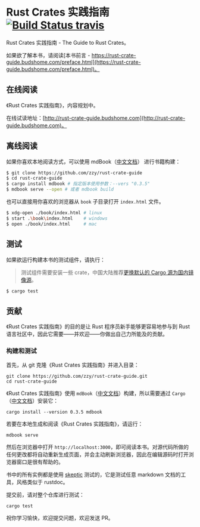 # Rust Crates 实践指南 &emsp; [![Build Status travis]][travis]

[Build Status travis]: https://api.travis-ci.com/zzy/rust-crate-guide.svg?branch=master
[travis]: https://travis-ci.com/zzy/rust-crate-guide

Rust Crates 实践指南 - The Guide to Rust Crates。

如果欲了解本书，请阅读[本书前言 - https://rust-crate-guide.budshome.com/preface.html](https://rust-crate-guide.budshome.com/preface.html)。

## 在线阅读

《Rust Crates 实践指南》，内容规划中。

在线试读地址：[http://rust-crate-guide.budshome.com](http://rust-crate-guide.budshome.com)。

## 离线阅读

如果你喜欢本地阅读方式，可以使用 mdBook（[中文文档](https://mdbook.budshome.com)） 进行书籍构建：

```bash
$ git clone https://github.com/zzy/rust-crate-guide
$ cd rust-crate-guide
$ cargo install mdbook # 指定版本使用参数：--vers "0.3.5"
$ mdbook serve --open # 或者 mdbook build
```

也可以直接用你喜欢的浏览器从 `book` 子目录打开 `index.html` 文件。

```bash
$ xdg-open ./book/index.html # linux
$ start .\book\index.html    # windows
$ open ./book/index.html     # mac
```

## 测试

如果欲运行构建本书的测试组件，请执行：

> 测试组件需要安装一些 crate，中国大陆推荐[更换默认的 Cargo 源为国内镜像源](https://cargo.budshome.com/reference/source-replacement.html)。

```bash
$ cargo test
```

## 贡献

《Rust Crates 实践指南》的目的是让 Rust 程序员新手能够更容易地参与到 Rust 语言社区中，因此它需要——并欢迎——你做出自己力所能及的贡献。

### 构建和测试

首先，从 git 克隆《Rust Crates 实践指南》并进入目录：

```
git clone https://github.com/zzy/rust-crate-guide.git
cd rust-crate-guide
```

《Rust Crates 实践指南》使用 `mdBook`（[中文文档](https://mdbook.budshome.com)）构建，所以需要通过 `Cargo`（[中文文档](https://cargo.budshome.com)）安装它：

```
cargo install --version 0.3.5 mdbook
```

若要在本地生成和阅读《Rust Crates 实践指南》，请运行：

```
mdbook serve
```

然后在浏览器中打开 `http://localhost:3000`，即可阅读本书。对源代码所做的任何更改都将自动重新生成页面，并会主动刷新浏览器，因此在编辑源码时打开浏览器窗口是很有帮助的。

书中的所有实例都是使用 [skeptic](https://github.com/brson/rust-skeptic) 测试的，它是测试任意 markdown 文档的工具，风格类似于 rustdoc。

提交前，请对整个仓库进行测试：

```
cargo test
```

祝你学习愉快，欢迎提交问题，欢迎发送 PR。
